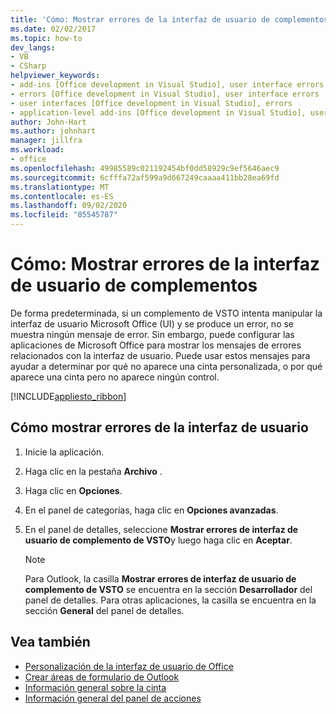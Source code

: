 ```yaml
---
title: 'Cómo: Mostrar errores de la interfaz de usuario de complementos'
ms.date: 02/02/2017
ms.topic: how-to
dev_langs:
- VB
- CSharp
helpviewer_keywords:
- add-ins [Office development in Visual Studio], user interface errors
- errors [Office development in Visual Studio], user interface errors
- user interfaces [Office development in Visual Studio], errors
- application-level add-ins [Office development in Visual Studio], user interface errors
author: John-Hart
ms.author: johnhart
manager: jillfra
ms.workload:
- office
ms.openlocfilehash: 49985589c021192454bf0dd58929c9ef5646aec9
ms.sourcegitcommit: 6cfffa72af599a9d667249caaaa411bb28ea69fd
ms.translationtype: MT
ms.contentlocale: es-ES
ms.lasthandoff: 09/02/2020
ms.locfileid: "85545787"
---
```

# <a name="how-to-show-add-in-user-interface-errors"></a>Cómo: Mostrar errores de la interfaz de usuario de complementos
  De forma predeterminada, si un complemento de VSTO intenta manipular la interfaz de usuario Microsoft Office (UI) y se produce un error, no se muestra ningún mensaje de error. Sin embargo, puede configurar las aplicaciones de Microsoft Office para mostrar los mensajes de errores relacionados con la interfaz de usuario. Puede usar estos mensajes para ayudar a determinar por qué no aparece una cinta personalizada, o por qué aparece una cinta pero no aparece ningún control.

 [!INCLUDE[appliesto_ribbon](../vsto/includes/appliesto-ribbon-md.md)]

## <a name="to-show-vsto-add-in-user-interface-errors"></a>Cómo mostrar errores de la interfaz de usuario

1. Inicie la aplicación.

2. Haga clic en la pestaña **Archivo** .

3. Haga clic en **Opciones**.

4. En el panel de categorías, haga clic en **Opciones avanzadas**.

5. En el panel de detalles, seleccione **Mostrar errores de interfaz de usuario de complemento de VSTO**y luego haga clic en **Aceptar**.

    > [!NOTE]
    > Para Outlook, la casilla **Mostrar errores de interfaz de usuario de complemento de VSTO** se encuentra en la sección **Desarrollador** del panel de detalles. Para otras aplicaciones, la casilla se encuentra en la sección **General** del panel de detalles.

## <a name="see-also"></a>Vea también
- [Personalización de la interfaz de usuario de Office](../vsto/office-ui-customization.md)
- [Crear áreas de formulario de Outlook](../vsto/creating-outlook-form-regions.md)
- [Información general sobre la cinta](../vsto/ribbon-overview.md)
- [Información general del panel de acciones](../vsto/actions-pane-overview.md)
